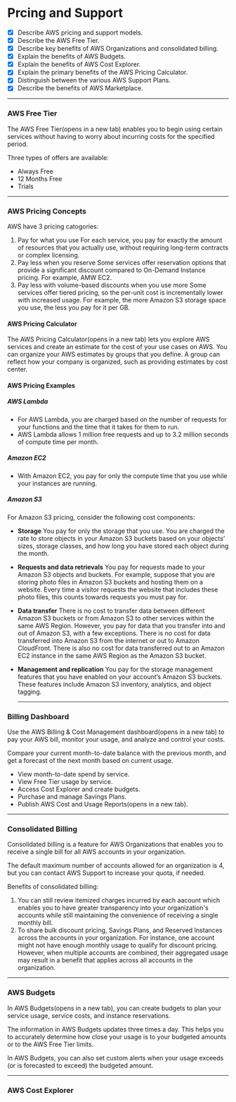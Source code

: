 # Prcing and Support

- [X] Describe AWS pricing and support models.
- [X] Describe the AWS Free Tier.
- [X] Describe key benefits of AWS Organizations and consolidated billing.
- [X] Explain the benefits of AWS Budgets.
- [X] Explain the benefits of AWS Cost Explorer.
- [X] Explain the primary benefits of the AWS Pricing Calculator.
- [X] Distinguish between the various AWS Support Plans.
- [X] Describe the benefits of AWS Marketplace.

---
### AWS Free Tier 
The AWS Free Tier(opens in a new tab) enables you to begin using certain services without having to worry about incurring costs for the specified period. 

Three types of offers are available: 

- Always Free
- 12 Months Free
- Trials

---
### AWS Pricing Concepts
AWS have 3 pricing catogories:
1. Pay for what you use
    For each service, you pay for exactly the amount of resources that you actually use, without requiring long-term contracts or complex licensing.
2. Pay less when you reserve
    Some services offer reservation options that provide a significant discount compared to On-Demand Instance pricing.
    For example, AMW EC2.
3. Pay less with volume-based discounts when you use more
    Some services offer tiered pricing, so the per-unit cost is incrementally lower with increased usage.
    For example, the more Amazon S3 storage space you use, the less you pay for it per GB.

#### AWS Pricing Calculator
The AWS Pricing Calculator(opens in a new tab) lets you explore AWS services and create an estimate for the cost of your use cases on AWS. You can organize your AWS estimates by groups that you define. A group can reflect how your company is organized, such as providing estimates by cost center.

#### AWS Pricing Examples
##### AWS Lambda
- For AWS Lambda, you are charged based on the number of requests for your functions and the time that it takes for them to run.
- AWS Lambda allows 1 million free requests and up to 3.2 million seconds of compute time per month.

##### Amazon EC2
- With Amazon EC2, you pay for only the compute time that you use while your instances are running.

##### Amazon S3
For Amazon S3 pricing, consider the following cost components:

- **Storage** 
    You pay for only the storage that you use. You are charged the rate to store objects in your Amazon S3 buckets based on your objects’ sizes, storage classes, and how long you have stored each object during the month.
- **Requests and data retrievals** 
    You pay for requests made to your Amazon S3 objects and buckets. For example, suppose that you are storing photo files in Amazon S3 buckets and hosting them on a website. Every time a visitor requests the website that includes these photo files, this counts towards requests you must pay for.
- **Data transfer**
    There is no cost to transfer data between different Amazon S3 buckets or from Amazon S3 to other services within the same AWS Region. However, you pay for data that you transfer into and out of Amazon S3, with a few exceptions. There is no cost for data transferred into Amazon S3 from the internet or out to Amazon CloudFront. There is also no cost for data transferred out to an Amazon EC2 instance in the same AWS Region as the Amazon S3 bucket.
- **Management and replication** 
    You pay for the storage management features that you have enabled on your account’s Amazon S3 buckets. These features include Amazon S3 inventory, analytics, and object tagging.

    ---
### Billing Dashboard
Use the AWS Billing & Cost Management dashboard(opens in a new tab) to pay your AWS bill, monitor your usage, and analyze and control your costs.

Compare your current month-to-date balance with the previous month, and get a forecast of the next month based on current usage.
- View month-to-date spend by service.
- View Free Tier usage by service.
- Access Cost Explorer and create budgets.
- Purchase and manage Savings Plans.
- Publish AWS Cost and Usage Reports(opens in a new tab).

---
### Consolidated Billing
Consolidated billing is a feature for AWS Organizations that enables you to receive a single bill for all AWS accounts in your organization. 

The default maximum number of accounts allowed for an organization is 4, but you can contact AWS Support to increase your quota, if needed.

Benefits of consolidated billing:
1. You can still review itemized charges incurred by each aacount which enables you to have greater transparency into your organization's accounts while still maintaining the convenience of receiving a single monthly bill.
2. To share bulk discount pricing, Savings Plans, and Reserved Instances across the accounts in your organization. For instance, one account might not have enough monthly usage to qualify for discount pricing. However, when multiple accounts are combined, their aggregated usage may result in a benefit that applies across all accounts in the organization.

---
### AWS Budgets
In AWS Budgets(opens in a new tab), you can create budgets to plan your service usage, service costs, and instance reservations.

The information in AWS Budgets updates three times a day. This helps you to accurately determine how close your usage is to your budgeted amounts or to the AWS Free Tier limits.

In AWS Budgets, you can also set custom alerts when your usage exceeds (or is forecasted to exceed) the budgeted amount.

---
### AWS Cost Explorer